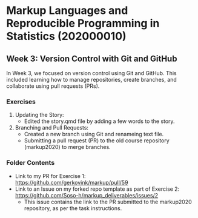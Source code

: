 # Markup Languages and Reproducible Programming in Statistics (202000010)

## **Week 3: Version Control with Git and GitHub**

In Week 3, we focused on version control using Git and GitHub. This included learning how to manage repositories, create branches, and collaborate using pull requests (PRs).

### **Exercises**
1. Updating the Story:
   - Edited the story.qmd file by adding a few words to the story.
2. Branching and Pull Requests:
   - Created a new branch using Git and renameing text file.
   - Submitting a pull request (PR) to the old course repository (markup2020) to merge branches.

### **Folder Contents**
- Link to my PR for Exercise 1: https://github.com/gerkovink/markup/pull/59
- Link to an Issue on my forked repo template as part of Exercise 2: https://github.com/Soso-h/markup_deliverables/issues/2
  - This issue contains the link to the PR submitted to the markup2020 repository, as per the task instructions.
